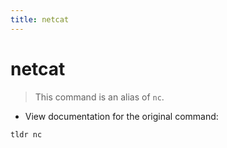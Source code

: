 ```yaml
---
title: netcat
---
```

# netcat

> This command is an alias of `nc`.

- View documentation for the original command:

`tldr nc`
